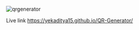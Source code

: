 ![qrgenerator](https://github.com/yekaditya15/QR-Generator/assets/141273781/72d59ef6-4c68-4853-8d35-a27140f21262)


Live link
https://yekaditya15.github.io/QR-Generator/
